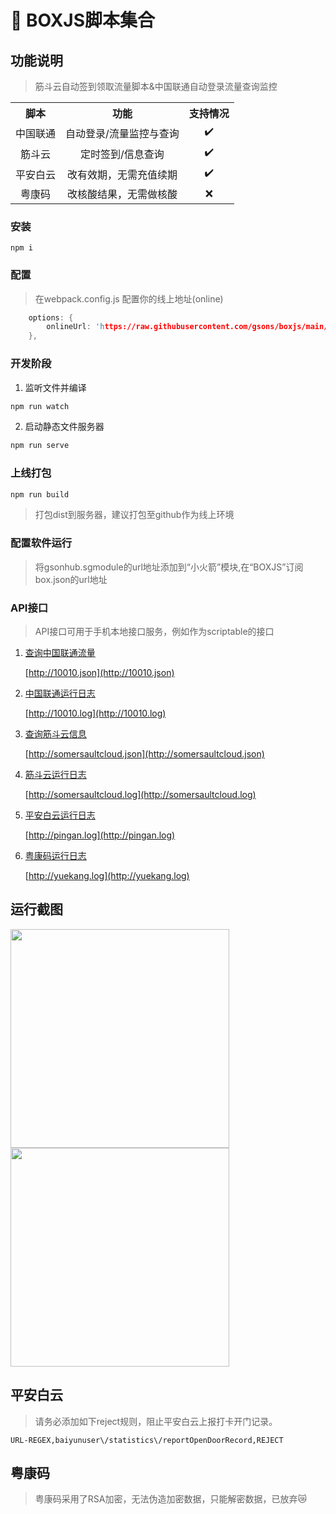 # 🚀 BOXJS脚本集合

## 功能说明

> 筋斗云自动签到领取流量脚本&中国联通自动登录流量查询监控

<table>
    <tr align="center">
        <th>脚本</th>
        <th>功能</th>
        <th>支持情况</th>
    </tr>
    <tr align="center">
        <td>中国联通</td>
        <td>自动登录/流量监控与查询</td>
        <td>✔️</td>
    </tr>
    <tr align="center">
        <td>筋斗云</td>
        <td>定时签到/信息查询</td>
        <td>✔️</td>
    </tr>
    <tr align="center">
        <td>平安白云</td>
        <td>改有效期，无需充值续期</td>
        <td>✔️</td>
    </tr>
        <tr align="center">
        <td>粤康码</td>
        <td>改核酸结果，无需做核酸</td>
        <td>❌</td>
    </tr>
</table>

### 安装
```
npm i 
```
### 配置
> 在webpack.config.js 配置你的线上地址(online)
```c
    options: {
        onlineUrl: 'https://raw.githubusercontent.com/gsons/boxjs/main/dist',
    },
````
### 开发阶段

1. 监听文件并编译
```js
npm run watch 
```

2. 启动静态文件服务器

```js
npm run serve 
```

### 上线打包
```js
npm run build 
```
> 打包dist到服务器，建议打包至github作为线上环境
### 配置软件运行

> 将gsonhub.sgmodule的url地址添加到“小火箭”模块,在“BOXJS”订阅box.json的url地址

### API接口
> API接口可用于手机本地接口服务，例如作为scriptable的接口

1. [查询中国联通流量](http://10010.json)

    [http://10010.json](http://10010.json)

2. [中国联通运行日志](http://10010.log)

    [http://10010.log](http://10010.log)

3. [查询筋斗云信息](http://somersaultcloud.json)

    [http://somersaultcloud.json](http://somersaultcloud.json)

4. [筋斗云运行日志](http://somersaultcloud.log)

    [http://somersaultcloud.log](http://somersaultcloud.log)

5. [平安白云运行日志](http://pingan.log)

    [http://pingan.log](http://pingan.log)

6. [粤康码运行日志](http://yuekang.log)

   [http://yuekang.log](http://yuekang.log)

## 运行截图

<img src='https://gsons.github.io/demo/notice.jpg' width='350px'>

<img src='https://gsons.github.io/demo/scriptable.jpg' width='350px'>


## 平安白云

> 请务必添加如下reject规则，阻止平安白云上报打卡开门记录。
```shell
URL-REGEX,baiyunuser\/statistics\/reportOpenDoorRecord,REJECT
```

## 粤康码

> 粤康码采用了RSA加密，无法伪造加密数据，只能解密数据，已放弃😿

